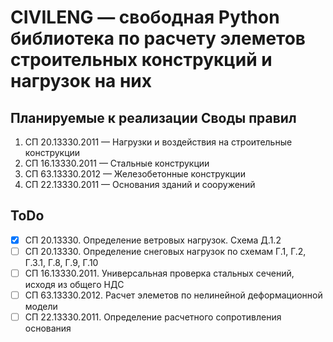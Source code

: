 # CIVILENG — свободная Python библиотека по расчету элеметов строительных конструкций и нагрузок на них


## Планируемые к реализации Своды правил
1. СП 20.13330.2011 — Нагрузки и воздействия на строительные конструкции
2. СП 16.13330.2011 — Стальные конструкции
3. СП 63.13330.2012 — Железобетонные конструкции
4. СП 22.13330.2011 — Основания зданий и сооружений

## ToDo
- [x] СП 20.13330. Определение ветровых нагрузок. Схема Д.1.2
- [ ] СП 20.13330. Определение снеговых нагрузок по схемам Г.1, Г.2, Г.3.1, Г.8, Г.9, Г.10
- [ ] СП 16.13330.2011. Универсальная проверка стальных сечений, исходя из общего НДС
- [ ] СП 63.13330.2012. Расчет элеметов по нелинейной деформационной модели
- [ ] СП 22.13330.2011. Определение расчетного сопротивления основания

